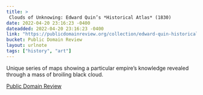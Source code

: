 ```yaml
---
title: > 
 Clouds of Unknowing: Edward Quin’s *Historical Atlas* (1830)
date: 2022-04-20 23:16:23 -0400
dateadded: 2022-04-20 23:16:23 -0400
link: "https://publicdomainreview.org/collection/edward-quin-historical-atlas"
bucket: Public Domain Review
layout: urlnote
tags: ["history", "art"]
--- 
```

Unique series of maps showing a particular empire’s knowledge revealed through a mass of broiling black cloud.
 <!-- end excerpt --> 
<div class='bucket'><a class='internal-link' href='/buckets/public-domain-review'>Public Domain Review</a></div> 
